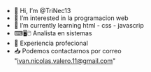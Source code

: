 - 👋 Hi, I’m @TriNec13
- 👀 I’m interested in  la programacion web
- 🌱 I’m currently learning  html - css - javascrip
-   ⌨🖥🖱 Analista en sistemas
- 👔 Experiencia profecional
-  📥 Podemos contactarnos por correo "ivan.nicolas.valero.11@gmail.com"
<!---
TriNec13/TriNec13 is a ✨ special ✨ repository because its `README.md` (this file) appears on your GitHub profile.
You can click the Preview link to take a look at your changes.
--->
